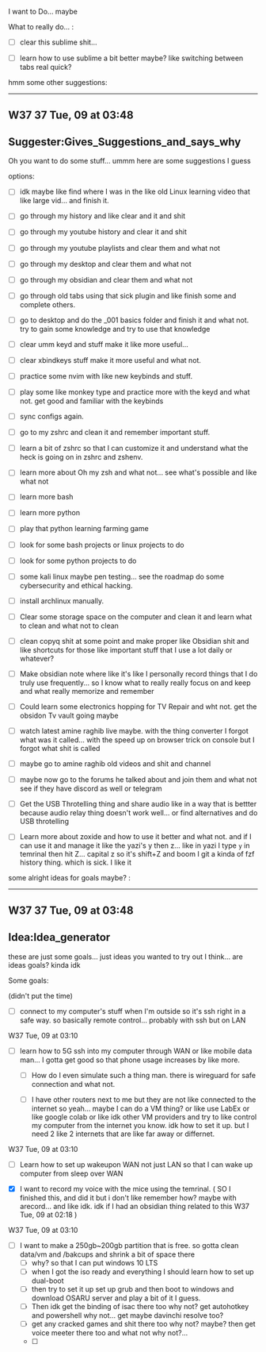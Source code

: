 I want to Do... maybe


What to really do... :

- [ ] clear this sublime shit...

- [ ] learn how to use sublime a bit better maybe? like switching between tabs real quick? 




hmm some other suggestions:

--------------------------------------------
W37 37 Tue, 09 at 03:48
--------------------------------------------
**Suggester**:Gives_Suggestions_and_says_why
--------------------------------------------




Oh you want to do some stuff... ummm here are some suggestions I guess

options:

- [ ] idk maybe like find where I was in the like old Linux learning video that like large vid... and finish it.

- [ ] go through my history and like clear and it and shit

- [ ] go through my youtube history and clear it and shit 

- [ ] go through my youtube playlists and clear them and what not

- [ ] go through my desktop and clear them and what not

- [ ] go through my obsidian and clear them and what not 

- [ ] go through old tabs using that sick plugin and like finish some and complete others.

- [ ] go to desktop and do the _001 basics folder and finish it and what not. try to gain some knowledge and try to use that knowledge

- [ ] clear umm keyd and stuff make it like more useful... 

- [ ] clear xbindkeys stuff make it more useful and what not. 

- [ ] practice some nvim with like new keybinds and stuff. 

- [ ] play some like monkey type and practice more with the keyd and what not. get good and familiar with the keybinds

- [ ] sync configs again.

- [ ] go to my zshrc and clean it and remember important stuff.

- [ ] learn a bit of zshrc so that I can customize it and understand what the heck is going on in zshrc and zshenv.

- [ ] learn more about Oh my zsh and what not... see what's possible and like what not

- [ ] learn more bash

- [ ] learn more python

- [ ] play that python learning farming game 

- [ ] look for some bash projects or linux projects to do 

- [ ] look for some python projects to do

- [ ] some kali linux maybe pen testing... see the roadmap do some cybersecurity and ethical hacking.

- [ ] install archlinux manually.

- [ ] Clear some storage space on the computer and clean it and learn what to clean and what not to clean

- [ ] clean copyq shit at some point and make proper like Obsidian shit and like shortcuts for those like important stuff that I use a lot daily or whatever? 

- [ ] Make obsidian note where like it's like I personally record things that I do truly use frequently... so I know what to really really focus on and keep and what really memorize and remember

- [ ] Could learn some electronics hopping for TV Repair and wht not. get the obsidon Tv vault going maybe

- [ ] watch latest amine raghib live maybe. with the thing converter I forgot what was it called... with the speed up on browser trick on console but I forgot what shit is called

- [ ] maybe go to amine raghib old videos and shit and channel

- [ ] maybe now go to the forums he talked about and join them and what not see if they have discord as well or telegram

- [ ] Get the USB Throtelling thing and share audio like in a way that is bettter because audio relay thing doesn't work well... or find alternatives and do USB throtelling

- [ ] Learn more about zoxide and how to use it better and what not. and if I can use it and manage it like the yazi's y then z... like in yazi I type `y` in temrinal then hit Z... capital z so it's shift+Z and boom I git a kinda of fzf history thing. which is sick. I like it 






some alright ideas for goals maybe? :


-----------------------
W37 37 Tue, 09 at 03:48
-----------------------
**Idea**:Idea_generator
-----------------------

these are just some goals... just ideas you wanted to try out I think... are ideas
goals? kinda idk




Some goals: 

(didn't put the time)
- [ ] connect to my computer's stuff when I'm outside so it's ssh right in a safe way. so basically remote control... probably with ssh but on LAN


W37 Tue, 09 at 03:10
- [ ] learn how to 5G ssh into my computer through WAN or like mobile data man... I gotta get good so that phone usage increases by like more.
	- [ ] How do I even simulate such a thing man. there is wireguard for safe connection and what not.
	- [ ] I have other routers next to me but they are not like connected to the internet so yeah... maybe I can do a VM thing? or like use LabEx or like google colab or like idk other VM providers and try to like control my computer from the internet you know. idk how to set it up. but I need 2 like 2 internets that are like far away or differnet.


W37 Tue, 09 at 03:10
- [ ] Learn how to set up wakeupon WAN not just LAN so that I can wake up computer from sleep over WAN 


- [x] I want to record my voice with the mice using the temrinal. ( SO I finished this, and did it but i don't like remember how? maybe with arecord... and like idk. idk if I had an obsidian thing related to this W37 Tue, 09 at 02:18 )  


W37 Tue, 09 at 03:10
- [ ] I want to make a 250gb~200gb partition that is free. so gotta clean data/vm and /bakcups and shrink a bit of space there
	- [ ] why? so that I can put windows 10 LTS
	- [ ] when I got the iso ready and everything I should learn how to set up dual-boot
	- [ ] then try to set it up set up grub and then boot to windows and download OSARU server and play a bit of it I guess.
	- [ ] Then idk get the binding of isac there too why not? get autohotkey and powershell why not... get maybe davinchi resolve too?
	- [ ] get any cracked games and shit there too why not? maybe? then get voice meeter there too and what not why not?... 
	- [ ] 






































